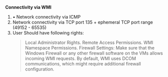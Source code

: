 **Connectivity via WMI**
1. • Network connectivity via ICMP
2. Network connectivity via TCP port 135 + ephemeral TCP port range (49152 - 65535)
3. User Should have following rights:
    > Local Administrator Rights.
    > Remote Access Permissions.
    > WMI Namespace Permissions.
    > Firewall Settings: Make sure that the Windows Firewall or any other firewall software on the VMs allows incoming WMI requests. By default, WMI uses DCOM communications, which might require additional firewall configuration.
